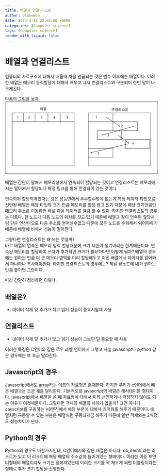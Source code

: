 ```yaml
---
title: 배열과 연결 리스트
author: blakewoo
date: 2024-3-18 22:05:00 +0900
categories: [Computer science]
tags: [Computer science]
render_with_liquid: false
---
```


# 배열과 연결리스트

컴퓨터의 자료구조에 대해서 배울때 처음 언급되는 것은 변수 이후에는 배열이다.
이러한 배열은 메모리 동적할당에 대해서 배우고 나서 연결리스트와 구분되어 한번 말이 나오게된다.

다음의 그림을 보자   
![img.png](/assets/blog/cs/array_linkedlist.png)

배열은 간단히 말해서 메모리상에서 연속되어 할당되는 것이고
연결리스트는 메모리에서는 떨어져서 할당되나 특정 링크를 통해 연결되어 있는 것이다.

연속되어 할당되어있다는 것은 성능면에서 우수할수밖에 없는게 특정 데이터 타입으로
선언된 배열은 해당 타입의 크기 만큼 메모리를 할당 받고 있기 때문에 해당 크기만큼만
메모리 주소를 이동하면 바로 다음 데이터를 열람 할 수 있다.
하지만 연결리스트의 경우는 다르다. 현 노드가 다음 노드의 위치를 갖고 있기 때문에
배열과 같이 연속된 할당처럼 단순 연산만으로 다음 주소를 얻어낼수없고
때문에 모든 노드를 순회해서 읽어야하기 때문에 배열에 비해서 성능이 떨어진다.

그렇다면 연결리스트는 왜 쓰는 것일까?   
바로 배열의 연속된 메모리 영역 할당때문에 크기 제한이 생겨버리는 한계때문이다.
연속된 메모리를 할당하여 쓰다가 추가적인 크기가 필요하다면 어떻게 될까?
배열의 경우에는 원하는 만큼 더 큰 메모리 영역을 미리 할당해두고 이전 배열에서 데이터를
읽어와서 하나하나 복사해야한다.
하지만 연결리스트의 경우에는? 제일 끝노드에 내가 원하는 만큼 붙이면 그만이다.

따라 간단히 정리하면 이렇다.

## 배열은?
- 데이터 삭제 및 추가가 적고 읽기 성능이 중요시될때 사용

## 연결리스트
- 데이터 삭제 및 추가가 많고 읽기 성능이 그보단 덜 중요할 때 사용

이러한 특징은 C언어와 같은 로우 레벨 언어에서 그렇고 사실 javascript나 python 같은
경우에는 또 조금 달라진다.

## Javascript의 경우
Javascript에서도 array라는 이름의 자료형은 존재한다. 하지만 우리가 c언어에서 배운 배열과는 조금
궤를 달리한다.
기본적으로 javascript의 배열은 해시테이블 형태이다. javascript에서 배열을 쓸 때
자료형에 대해서 미리 선언하거나 걱정하지 않아도 되는 이유가 이것때문이다.
그렇다면 객체와 배열의 차이가 없을까?
그건 아니다. Javscript를 구동하는 V8엔진에서 해당 부분에 대해서 최적화를 해주기 때문이다.
배열처럼 구동할 수 있는 부분은 배열처럼 구동되게끔 해주기 때문에 일반 객체와는 2배정도 성능차이가 난다.

## Python의 경우
Python의 경우도 마찬가지인데, C언어에서와 같은 배열은 아니다. ob_item이라는 리스트가 있고 이 리스트에
해당 배열의 주소값이 들어가있는 형태이다. 이러한 이중 포인터형태의 배열이라도 크기는 정해져있는데
이러한 크기를 꽉 채우게 되면 더블링이라는 형태로 추가 크기 할당을 진행한다.

